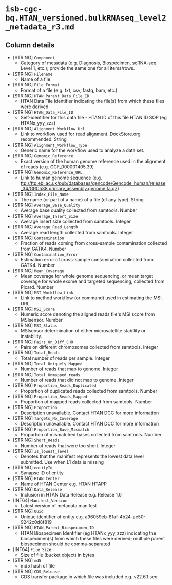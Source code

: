 # `isb-cgc-bq.HTAN_versioned.bulkRNAseq_level2_metadata_r3.md`

## Column details

* [STRING]    `Component`
  - Category of metadata (e.g. Diagnosis, Biospecimen, scRNA-seq Level 1, etc.); provide the same one for all items/rows.
* [STRING]    `Filename`
  - Name of a file
* [STRING]    `File_Format`
  - Format of a file (e.g. txt, csv, fastq, bam, etc.)
* [STRING]    `HTAN_Parent_Data_File_ID`
  - HTAN Data File Identifier indicating the file(s) from which these files were derived
* [STRING]    `HTAN_Data_File_ID`
  - Self-identifier for this data file - HTAN ID of this file HTAN ID SOP (eg HTANx_yyy_zzz)
* [STRING]    `Alignment_Workflow_Url`
  - Link to workflow used for read alignment. DockStore.org recommended. String
* [STRING]    `Alignment_Workflow_Type`
  - Generic name for the workflow used to analyze a data set.
* [STRING]    `Genomic_Reference`
  - Exact version of the human genome reference used in the alignment of reads (e.g. GCF_000001405.39)
* [STRING]    `Genomic_Reference_URL`
  - Link to human genome sequence (e.g. ftp://ftp.ebi.ac.uk/pub/databases/gencode/Gencode_human/release_34/GRCh38.primary_assembly.genome.fa.gz)
* [STRING]    `Index_File_Name`
  - The name (or part of a name) of a file (of any type). String
* [STRING]    `Average_Base_Quality`
  - Average base quality collected from samtools. Number
* [STRING]    `Average_Insert_Size`
  - Average insert size collected from samtools. Integer
* [STRING]    `Average_Read_Length`
  - Average read length collected from samtools. Integer
* [STRING]    `Contamination`
  - Fraction of reads coming from cross-sample contamination collected from GATK4. Number
* [STRING]    `Contamination_Error`
  - Estimation error of cross-sample contamination collected from GATK4. Number
* [STRING]    `Mean_Coverage`
  - Mean coverage for whole genome sequencing, or mean target coverage for whole exome and targeted sequencing, collected from Picard. Number
* [STRING]    `MSI_Workflow_Link`
  - Link to method workflow (or command) used in estimating the MSI. URL
* [STRING]    `MSI_Score`
  - Numeric score denoting the aligned reads file's MSI score from MSIsensor. Number
* [STRING]    `MSI_Status`
  - MSIsensor determination of either microsatellite stability or instability.
* [STRING]    `Pairs_On_Diff_CHR`
  - Pairs on different chromosomes collected from samtools. Integer
* [STRING]    `Total_Reads`
  - Total number of reads per sample. Integer
* [STRING]    `Total_Uniquely_Mapped`
  - Number of reads that map to genome. Integer
* [STRING]    `Total_Unmapped_reads`
  - Number of reads that did not map to genome. Integer
* [STRING]    `Proportion_Reads_Duplicated`
  - Proportion of duplicated reads collected from samtools. Number
* [STRING]    `Proportion_Reads_Mapped`
  - Proportion of mapped reads collected from samtools. Number
* [STRING]    `Proportion`
  - Description unavailable. Contact HTAN DCC for more information
* [STRING]    `Targets_No_Coverage`
  - Description unavailable. Contact HTAN DCC for more information
* [STRING]    `Proportion_Base_Mismatch`
  - Proportion of mismatched bases collected from samtools. Number
* [STRING]    `Short_Reads`
  - Number of reads that were too short. Integer
* [STRING]    `Is_lowest_level`
  - Denotes that the manifest represents the lowest data level submitted. Use when L1 data is missing
* [STRING]    `entityId`
  - Synapse ID of entity
* [STRING]    `HTAN_Center`
  - Name of HTAN Center e.g. HTAN HTAPP
* [STRING]    `Data_Release`
  - Inclusion in HTAN Data Release e.g. Release 1.0
* [INT64]    `Manifest_Version`
  - Latest version of metadata manifest
* [STRING]    `Uuid`
  - Unique identifier of entity e.g. a96059eb-81af-4b24-ae50-9242c0d8f819
* [STRING]    `HTAN_Parent_Biospecimen_ID`
  - HTAN Biospecimen Identifier (eg HTANx_yyy_zzz) indicating the biospecimen(s) from which these files were derived; multiple parent biospecimen should be comma-separated
* [INT64]    `File_Size`
  - Size of file (bucket object) in bytes
* [STRING]    `md5`
  - md5 hash of file
* [STRING]    `CDS_Release`
  - CDS transfer package in which file was included e.g. v22.6.1.seq


